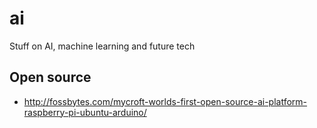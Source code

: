 # ai
Stuff on AI, machine learning and future tech

## Open source
- http://fossbytes.com/mycroft-worlds-first-open-source-ai-platform-raspberry-pi-ubuntu-arduino/
